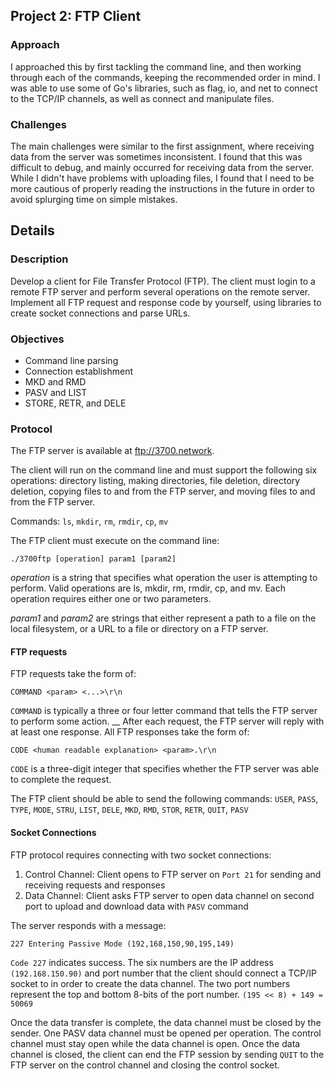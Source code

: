## Project 2: FTP Client

### Approach
I approached this by first tackling the command line, and then working through each of the commands, keeping the recommended order in mind. I was able to use some of Go's libraries, such as flag, io, and net to connect to the TCP/IP channels, as well as connect and manipulate files.

### Challenges
The main challenges were similar to the first assignment, where receiving data from the server was sometimes inconsistent. I found that this was difficult to debug, and mainly occurred for receiving data from the server. While I didn't have problems with uploading files, I found that I need to be more cautious of properly reading the instructions in the future in order to avoid splurging time on simple mistakes.




## Details

### Description
Develop a client for File Transfer Protocol (FTP). The client must login to a remote FTP server and perform several operations on the remote server. Implement all FTP request and response code by yourself, using libraries to create socket connections and parse URLs.

### Objectives
- Command line parsing
- Connection establishment
- MKD and RMD
- PASV and LIST
- STORE, RETR, and DELE

### Protocol
The FTP server is available at ftp://3700.network.

The client will run on the command line and must support the following six operations: directory listing, making directories, file deletion, directory deletion, copying files to and from the FTP server, and moving files to and from the FTP server.

Commands: `ls`, `mkdir`, `rm`, `rmdir`, `cp`, `mv`

The FTP client must execute on the command line:
```
./3700ftp [operation] param1 [param2]
```
_operation_ is a string that specifies what operation the user is attempting to perform. Valid operations are ls, mkdir, rm, rmdir, cp, and mv. Each operation requires either one or two parameters.

_param1_ and _param2_ are strings that either represent a path to a file on the local filesystem, or a URL to a file or directory on a FTP server.


#### FTP requests
FTP requests take the form of:
```
COMMAND <param> <...>\r\n
```

`COMMAND` is typically a three or four letter command that tells the FTP server to perform some action.
__
After each request, the FTP server will reply with at least one response. All FTP responses take the form of:
```
CODE <human readable explanation> <param>.\r\n
```

`CODE` is a three-digit integer that specifies whether the FTP server was able to complete the request.

The FTP client should be able to send the following commands: `USER`, `PASS`, `TYPE`, `MODE`, `STRU`, `LIST`, `DELE`, `MKD`, `RMD`, `STOR`, `RETR`, `QUIT`, `PASV`


#### Socket Connections
FTP protocol requires connecting with two socket connections: 
1. Control Channel: Client opens to FTP server on `Port 21` for sending and receiving requests and responses
2. Data Channel: Client asks FTP server to open data channel on second port to upload and download data with `PASV` command

The server responds with a message:
```
227 Entering Passive Mode (192,168,150,90,195,149)
```
`Code 227` indicates success. The six numbers are the IP address `(192.168.150.90)` and port number that the client should connect a TCP/IP socket to in order to create the data channel.
The two port numbers represent the top and bottom 8-bits of the port number. `(195 << 8) + 149 = 50069`

Once the data transfer is complete, the data channel must be closed by the sender. One PASV data channel must be opened per operation. The control channel must stay open while the data channel is open. Once the data channel is closed, the client can end the FTP session by sending `QUIT` to the FTP server on the control channel and closing the control socket. 